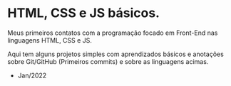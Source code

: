 # HTML, CSS e JS básicos.
Meus primeiros contatos com a programação focado em Front-End nas linguagens HTML, CSS e JS. <p></p>
Aqui tem alguns projetos simples com aprendizados básicos e anotações sobre Git/GitHub (Primeiros commits) e sobre as linguagens acimas. <p></p>
- Jan/2022

